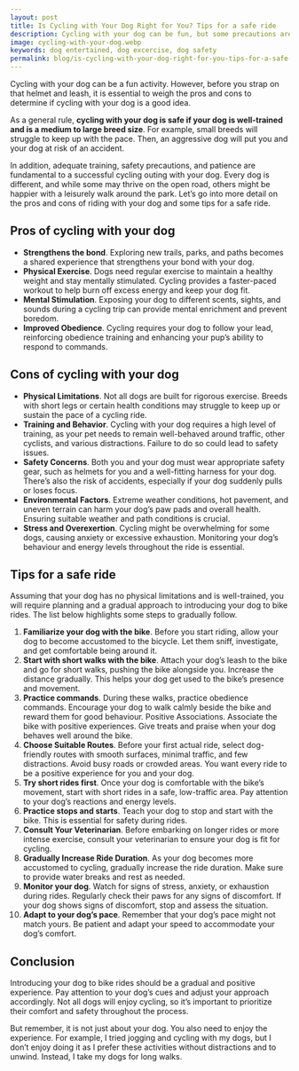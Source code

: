 ```yaml
---
layout: post
title: Is Cycling with Your Dog Right for You? Tips for a safe ride
description: Cycling with your dog can be fun, but some precautions are needed. This post discusses the pros and cons of riding with your dog and tips for a safe ride.
image: cycling-with-your-dog.webp
keywords: dog entertained, dog excercise, dog safety
permalink: blog/is-cycling-with-your-dog-right-for-you-tips-for-a-safe-ride
---
```


Cycling with your dog can be a fun activity. However, before you strap on that helmet and leash, it is essential to weigh the pros and cons to determine if cycling with your dog is a good idea.

As a general rule, **cycling with your dog is safe if your dog is well-trained and is a medium to large breed size**. For example, small breeds will struggle to keep up with the pace. Then, an aggressive dog will put you and your dog at risk of an accident.

In addition, adequate training, safety precautions, and patience are fundamental to a successful cycling outing with your dog. Every dog is different, and while some may thrive on the open road, others might be happier with a leisurely walk around the park. Let’s go into more detail on the pros and cons of riding with your dog and some tips for a safe ride.

## Pros of cycling with your dog
- **Strengthens the bond**. Exploring new trails, parks, and paths becomes a shared experience that strengthens your bond with your dog.
- **Physical Exercise**. Dogs need regular exercise to maintain a healthy weight and stay mentally stimulated. Cycling provides a faster-paced workout to help burn off excess energy and keep your dog fit.
- **Mental Stimulation**. Exposing your dog to different scents, sights, and sounds during a cycling trip can provide mental enrichment and prevent boredom.
- **Improved Obedience**. Cycling requires your dog to follow your lead, reinforcing obedience training and enhancing your pup’s ability to respond to commands.

## Cons of cycling with your dog
- **Physical Limitations**. Not all dogs are built for rigorous exercise. Breeds with short legs or certain health conditions may struggle to keep up or sustain the pace of a cycling ride.
- **Training and Behavior**. Cycling with your dog requires a high level of training, as your pet needs to remain well-behaved around traffic, other cyclists, and various distractions. Failure to do so could lead to safety issues.
- **Safety Concerns**. Both you and your dog must wear appropriate safety gear, such as helmets for you and a well-fitting harness for your dog. There’s also the risk of accidents, especially if your dog suddenly pulls or loses focus.
- **Environmental Factors**. Extreme weather conditions, hot pavement, and uneven terrain can harm your dog’s paw pads and overall health. Ensuring suitable weather and path conditions is crucial.
- **Stress and Overexertion**. Cycling might be overwhelming for some dogs, causing anxiety or excessive exhaustion. Monitoring your dog’s behaviour and energy levels throughout the ride is essential.

## Tips for a safe ride
Assuming that your dog has no physical limitations and is well-trained, you will require planning and a gradual approach to introducing your dog to bike rides. The list below highlights some steps to gradually follow.

1. **Familiarize your dog with the bike**. Before you start riding, allow your dog to become accustomed to the bicycle. Let them sniff, investigate, and get comfortable being around it.
2. **Start with short walks with the bike**. Attach your dog’s leash to the bike and go for short walks, pushing the bike alongside you. Increase the distance gradually. This helps your dog get used to the bike’s presence and movement.
3. **Practice commands**. During these walks, practice obedience commands. Encourage your dog to walk calmly beside the bike and reward them for good behaviour.
Positive Associations. Associate the bike with positive experiences. Give treats and praise when your dog behaves well around the bike.
4. **Choose Suitable Routes**. Before your first actual ride, select dog-friendly routes with smooth surfaces, minimal traffic, and few distractions. Avoid busy roads or crowded areas. You want every ride to be a positive experience for you and your dog.
5. **Try short rides first**. Once your dog is comfortable with the bike’s movement, start with short rides in a safe, low-traffic area. Pay attention to your dog’s reactions and energy levels.
6. **Practice stops and starts**. Teach your dog to stop and start with the bike. This is essential for safety during rides.
7. **Consult Your Veterinarian**. Before embarking on longer rides or more intense exercise, consult your veterinarian to ensure your dog is fit for cycling.
8. **Gradually Increase Ride Duration**. As your dog becomes more accustomed to cycling, gradually increase the ride duration. Make sure to provide water breaks and rest as needed.
9. **Monitor your dog**. Watch for signs of stress, anxiety, or exhaustion during rides. Regularly check their paws for any signs of discomfort. If your dog shows signs of discomfort, stop and assess the situation.
10. **Adapt to your dog’s pace**. Remember that your dog’s pace might not match yours. Be patient and adapt your speed to accommodate your dog’s comfort.

## Conclusion
Introducing your dog to bike rides should be a gradual and positive experience. Pay attention to your dog’s cues and adjust your approach accordingly. Not all dogs will enjoy cycling, so it’s important to prioritize their comfort and safety throughout the process.

But remember, it is not just about your dog. You also need to enjoy the experience. For example, I tried jogging and cycling with my dogs, but I don’t enjoy doing it as I prefer these activities without distractions and to unwind. Instead, I take my dogs for long walks.
